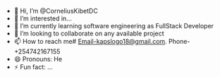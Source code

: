 - 👋 Hi, I’m @CorneliusKibetDC
- 👀 I’m interested in...
- 🌱 I’m currently learning software engineering as FullStack Developer
- 💞️ I’m looking to collaborate on any available project
- 📫 How to reach me# Email-kapslogo18@gmail.com. Phone-+254742167155
- 😄 Pronouns: He
- ⚡ Fun fact: ...

<!---
CorneliusKibetDC/CorneliusKibetDC is a ✨ special ✨ repository because its `README.md` (this file) appears on your GitHub profile.
You can click the Preview link to take a look at your changes.
--->
